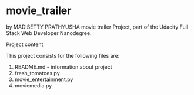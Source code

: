 # movie_trailer

by MADISETTY PRATHYUSHA 
movie trailer Project, part of the Udacity Full Stack Web Developer Nanodegree.

Project content

This project consists for the following files are:


1)  README.md - information about project
2)  fresh_tomatoes.py
3)  movie_entertainment.py
4)  moviemedia.py
